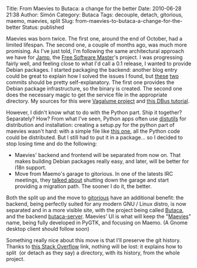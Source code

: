 Title: From Maevies to Butaca: a change for the better
Date: 2010-06-28 21:38
Author: Simón
Category: Butaca
Tags: decouple, detach, gitorious, maemo, maevies, split
Slug: from-maevies-to-butaca-a-change-for-the-better
Status: published

Maevies was born twice. The first one, around the end of October, had a
limited lifespan. The second one, a couple of months ago, was much more
promising. As I've just told, I'm following the same architectural
approach we have for [Jamp](http://gitorious.org/mswl2010/jamp), the
[Free Software Master](/category/master-sw-libre)'s
project. I was progressing fairly well, and feeling close to what I'd
call a 0.1 release, I wanted to provide Debian packages. I started
packaging the backend: another blog entry could be great to explain how
I solved the issues I found, but
[these](http://gitorious.org/butaca/butaca/commit/37c1019b5ce4958bf88c6e5c14b98a2fb2a0e854)
[two](http://gitorious.org/butaca/butaca/commit/e6c463fc56384eabdfb2db16f046186a6eebce77)
commits should be pretty self-explanatory. The first one provides the
Debian package infrastructure, so the binary is created. The second one
does the necessary magic to get the service file in the appropriate
directory. My sources for this were [Vagalume
project](http://gitorious.org/vagalume) and [this DBus
tutorial](http://raphael.slinckx.net/blog/documents/dbus-tutorial).

However, I didn't know what to do with the Python part. Ship it
together? Separately? How? From what I've seen, Python apps often use
[distutils](http://docs.python.org/distutils/introduction.html#distutils-simple-example)
for distribution and installation: creating a setup.py for the python
part of maevies wasn't hard: with a simple file like [this
one](http://gitorious.org/butaca/maevies/blobs/master/setup.py), all the
Python code could be distributed. But I still had to put it in a
package... so I decided to stop losing time and do the following:

-   Maevies' backend and frontend will be separated from now on. That
    makes building Debian packages really easy, and later, will be
    better for i18n support.
-   Move from Maemo's garage to gitorious. In one of the latests IRC
    meetings, they [talked
    about](http://forums.internettablettalk.com/showpost.php?p=699842&postcount=1)
    shutting down the garage and start providing a migration path. The
    sooner I do it, the better.

Both the split up and the move to [gitorious](http://gitorious.org/)
have an additional benefit: the backend, being perfectly suited for any
modern GNU / Linux distro, is now separated and in a more visible site,
with the project being called [Butaca](http://gitorious.org/butaca), and
the backend [butaca-server](http://gitorious.org/butaca/butaca-server).
Maevies' UI is what will keep the
"[Maevies](http://gitorious.org/butaca/maevies)" name, being fully
developed in PyGTK, and focusing on Maemo. (A Gnome desktop client
should follow soon)

Something really nice about this move is that I'll preserve the git
history. Thanks to [this Stack
Overflow](http://stackoverflow.com/questions/359424/detach-subdirectory-into-separate-git-repository)
link, nothing will be lost: it explains how to split  (or detach as they
say) a directory, with its history, from the whole project.
